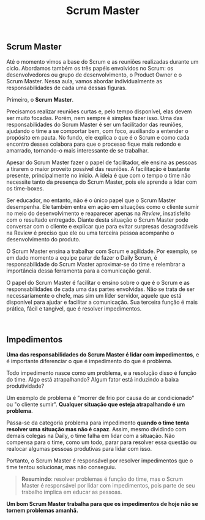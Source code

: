 <div align="center">

# Scrum Master

</div>

<br>

## Scrum Master

Até o momento vimos a base do Scrum e as reuniões realizadas durante um ciclo. Abordamos também os três papéis envolvidos no Scrum: os desenvolvedores ou grupo de desenvolvimento, o Product Owner e o Scrum Master. Nessa aula, vamos abordar individualmente as responsabilidades de cada uma dessas figuras.

Primeiro, o **Scrum Master**. 

Precisamos realizar reuniões curtas e, pelo tempo disponível, elas devem ser muito focadas. Porém, nem sempre é simples fazer isso. Uma das responsabilidades do Scrum Master é ser um facilitador das reuniões, ajudando o time a se comportar bem, com foco, auxiliando a entender o propósito em pauta. No fundo, ele explica o que é o Scrum e como cada encontro desses colabora para que o processo fique mais redondo e amarrado, tornando-o mais interessante de se trabalhar.

Apesar do Scrum Master fazer o papel de facilitador, ele ensina as pessoas a tirarem o maior proveito possível das reuniões. A facilitação é bastante presente, principalmente no início. A ideia é que com o tempo o time não necessite tanto da presença do Scrum Master, pois ele aprende a lidar com os time-boxes.

Ser educador, no entanto, não é o único papel que o Scrum Master desempenha. Ele também entra em ação em situações como o cliente sumir no meio do desenvolvimento e reaparecer apenas na *Review*, insatisfeito com o resultado entregado. Diante desta situação o Scrum Master pode conversar com o cliente e explicar que para evitar surpresas desagradáveis na Review é preciso que ele ou uma terceira pessoa acompanhe o desenvolvimento do produto.

O Scrum Master ensina a trabalhar com Scrum e agilidade. Por exemplo, se em dado momento a equipe parar de fazer o Daily Scrum, é responsabilidade do Scrum Master aproximar-se do time e relembrar a importância dessa ferramenta para a comunicação geral.

O papel do Scrum Master é facilitar o ensino sobre o que é o Scrum e as responsabilidades de cada uma das partes envolvidas. Não se trata de ser necessariamente o chefe, mas sim um líder servidor, aquele que está disponível para ajudar e facilitar a comunicação. Sua terceira função é mais prática, fácil e tangível, que é resolver impedimentos.

<br>

## Impedimentos

**Uma das responsabilidades do Scrum Master é lidar com impedimentos**, e é importante diferenciar o que é impedimento do que é problema.

Todo impedimento nasce como um problema, e a resolução disso é função do time. Algo está atrapalhando? Algum fator está induzindo a baixa produtividade? 

Um exemplo de problema é "morrer de frio por causa do ar condicionado" ou "o cliente sumir". **Qualquer situação que esteja atrapalhando é um problema**. 

Passa-se da categoria problema para impedimento **quando o time tenta resolver uma situação mas não é capaz**. Assim, mesmo dividindo com demais colegas na Daily, o time falha em lidar com a situação. Não compensa para o time, como um todo, parar para resolver essa questão ou realocar algumas pessoas produtivas para lidar com isso. 

Portanto, o Scrum Master é responsável por resolver impedimentos que o time tentou solucionar, mas não conseguiu.

> **Resumindo**: resolver problemas é função do time, mas o Scrum Master é responsável por lidar com impedimentos, pois parte de seu trabalho implica em educar as pessoas.

**Um bom Scrum Master trabalha para que os impedimentos de hoje não se tornem problemas amanhã.**